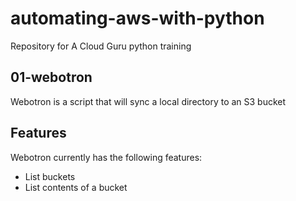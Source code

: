 # automating-aws-with-python
Repository for A Cloud Guru python training

## 01-webotron

Webotron is a script that will sync a local directory to an S3 bucket

## Features

Webotron currently has the following features:

- List buckets
- List contents of a bucket
